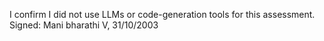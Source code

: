 I confirm I did not use LLMs or code-generation tools for this assessment.
Signed: Mani bharathi V, 31/10/2003
